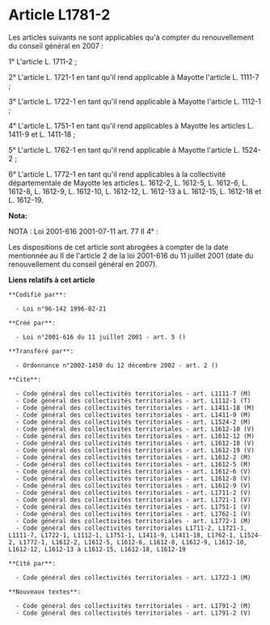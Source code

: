 # Article L1781-2

Les articles suivants ne sont applicables qu'à compter du renouvellement du conseil général en 2007 :

1° L'article L. 1711-2 ;

2° L'article L. 1721-1 en tant qu'il rend applicable à Mayotte l'article L. 1111-7 ;

3° L'article L. 1722-1 en tant qu'il rend applicable à Mayotte l'article L. 1112-1 ;

4° L'article L. 1751-1 en tant qu'il rend applicables à Mayotte les articles L. 1411-9 et L. 1411-18 ;

5° L'article L. 1762-1 en tant qu'il rend applicable à Mayotte l'article L. 1524-2 ;

6° L'article L. 1772-1 en tant qu'il rend applicables à la collectivité départementale de Mayotte les articles L. 1612-2, L.
1612-5, L. 1612-6, L. 1612-8, L. 1612-9, L. 1612-10, L. 1612-12, L. 1612-13 à L. 1612-15, L. 1612-18 et L. 1612-19.

**Nota:**

NOTA : Loi 2001-616 2001-07-11 art. 77 II 4° :

Les dispositions de cet article sont abrogées à compter de la date mentionnée au II de l'article 2 de la loi 2001-616 du 11
juillet 2001 (date du renouvellement du conseil général en 2007).

**Liens relatifs à cet article**

	**Codifié par**:

	  - Loi n°96-142 1996-02-21

	**Créé par**:

	  - Loi n°2001-616 du 11 juillet 2001 - art. 5 ()

	**Transféré par**:

	  - Ordonnance n°2002-1450 du 12 décembre 2002 - art. 2 ()

	**Cite**:

	  - Code général des collectivités territoriales - art. L1111-7 (M)
	  - Code général des collectivités territoriales - art. L1112-1 (T)
	  - Code général des collectivités territoriales - art. L1411-18 (M)
	  - Code général des collectivités territoriales - art. L1411-9 (M)
	  - Code général des collectivités territoriales - art. L1524-2 (M)
	  - Code général des collectivités territoriales - art. L1612-10 (V)
	  - Code général des collectivités territoriales - art. L1612-12 (M)
	  - Code général des collectivités territoriales - art. L1612-18 (V)
	  - Code général des collectivités territoriales - art. L1612-19 (V)
	  - Code général des collectivités territoriales - art. L1612-2 (M)
	  - Code général des collectivités territoriales - art. L1612-5 (M)
	  - Code général des collectivités territoriales - art. L1612-6 (V)
	  - Code général des collectivités territoriales - art. L1612-8 (V)
	  - Code général des collectivités territoriales - art. L1612-9 (V)
	  - Code général des collectivités territoriales - art. L1711-2 (V)
	  - Code général des collectivités territoriales - art. L1721-1 (V)
	  - Code général des collectivités territoriales - art. L1751-1 (V)
	  - Code général des collectivités territoriales - art. L1762-1 (V)
	  - Code général des collectivités territoriales - art. L1772-1 (M)
	  - Code général des collectivités territoriales L1711-2, L1721-1, L1111-7, L1722-1, L1112-1, L1751-1, L1411-9, L1411-18, L1762-1, L1524-2, L1772-1, L1612-2, L1612-5, L1612-6, L1612-8, L1612-9, L1612-10, L1612-12, L1612-13 à L1612-15, L1612-18, L1612-19

	**Cité par**:

	  - Code général des collectivités territoriales - art. L1722-1 (M)

	**Nouveaux textes**:

	  - Code général des collectivités territoriales - art. L1791-2 (M)
	  - Code général des collectivités territoriales - art. L1791-2 (V)
